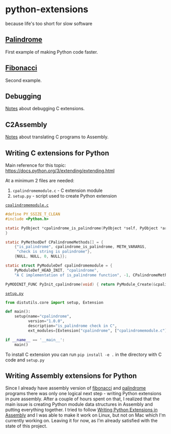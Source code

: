 # python-extensions
because life's too short for slow software

## [Palindrome](https://github.com/msztylko/python-extensions/tree/master/palindrome)

First example of making Python code faster.

## [Fibonacci](https://github.com/msztylko/python-extensions/tree/master/fibonacci)

Second example.

## Debugging

[Notes](https://github.com/msztylko/python-extensions/blob/master/debugging.md) about debugging C extensions.

## C2Assembly

[Notes](https://github.com/msztylko/python-extensions/blob/master/C2Assembly.md) about translating C programs to Assembly.

## Writing C extensions for Python

Main reference for this topic: https://docs.python.org/3/extending/extending.html

At a minimum 2 files are needed:
1. `cpalindromemodule.c` - C extension module
2. `setup.py` - script used to create Python extension

[`cpalindromemodule.c`](https://github.com/msztylko/python-extensions/blob/master/palindrome/cpalindromemodule.c)
```C
#define PY_SSIZE_T_CLEAN
#include <Python.h>

static PyObject *cpalindrome_is_palindrome(PyObject *self, PyObject *args) {
}

static PyMethodDef CPalindromeMethods[] = {
    {"is_palindrome", cpalindrome_is_palindrome, METH_VARARGS, 
     "check is string is palindrome"},
    {NULL, NULL, 0, NULL}};

static struct PyModuleDef cpalindromemodule = {
    PyModuleDef_HEAD_INIT, "cpalindrome",
    "A C implementation of is_palindrome function", -1, CPalindromeMethods};

PyMODINIT_FUNC PyInit_cpalindrome(void) { return PyModule_Create(&cpalindromemodule); }
```

[`setup.py`](https://github.com/msztylko/python-extensions/blob/master/palindrome/setup.py)
```python
from distutils.core import setup, Extension

def main():
    setup(name="cpalindrome",
          version="1.0.0",
          description="is_palindrome check in C",
          ext_modules=[Extension("cpalindrome", ["cpalindromemodule.c"])])

if __name__ == '__main__':
    main()
```
To install C extension you can run `pip install -e .` in the directory with C code and `setup.py`

## Writing Assembly extensions for Python

Since I already have assembly version of [fibonacci](https://github.com/msztylko/python-extensions/blob/master/fibonacci/asm_fib.asm) and [palindrome](https://github.com/msztylko/python-extensions/blob/master/palindrome/asm_palindrome.asm) programs there was only one logical next step - writing Python extensions in pure assembly. After a couple of hours spent on that, I realized that the main issue is creating Python module data structures in Assembly and putting everything together. I tried to follow [Writing Python Extensions in Assembly](https://tonybaloney.github.io/posts/extending-python-with-assembly.html) and I was able to make it work on Linux, but not on Mac which I'm currently working on. Leaving it for now, as I'm already satisfied with the state of this project. 
